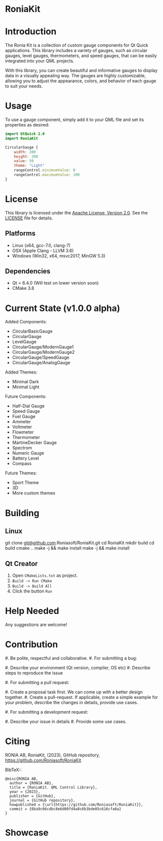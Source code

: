 # RoniaKit

Introduction
============
The Ronia Kit is a collection of custom gauge components for Qt Quick applications. This library includes a variety of gauges, such as circular gauges, level gauges, thermometers, and speed gauges, that can be easily integrated into your QML projects.

With this library, you can create beautiful and informative gauges to display data in a visually appealing way. The gauges are highly customizable, allowing you to adjust the appearance, colors, and behavior of each gauge to suit your needs.


Usage
=============
To use a gauge component, simply add it to your QML file and set its properties as desired:

```qml
import QtQuick 2.0
import RoniaKit

CircularGauge {
    width: 200
    height: 200
    value: 50
    theme: "Light"
    rangeControl.minimumValue: 0
    rangeControl.maximumValue: 100
}
```

License
=============
This library is licensed under the [Apache License, Version 2.0](https://www.apache.org/licenses/LICENSE-2.0). See the [LICENSE](LICENSE) file for details.

Platforms
---------

* Linux (x64, gcc-7.0, clang-7)
* OSX (Apple Clang - LLVM 3.6)
* Windows (Win32, x64, msvc2017, MinGW 5.3)

Dependencies
------------

* Qt > 6.4.0 (Will test on lower version soon)
* CMake 3.8

Current State (v1.0.0 alpha)
==================

Added Components:
* CircularBasicGauge
* CircularGauge
* LevelGauge
* CircularGauge/ModernGauge1
* CircularGauge/ModernGauge2
* CircularGauge/SpeedGauge
* CircularGauge/AnalogGauge

Added Themes:
* Minimal Dark
* Minimal Light


Future Components:
* Half-Dial Gauge
* Speed Gauge
* Fuel Gauge
* Ammeter
* Voltmeter
* Flowmeter
* Thermometer
* MartineDecker Gauge
* Spectrom
* Numeric Gauge
* Battery Level
* Compass

Future Themes:
* Sport Theme
* 3D
* More custom themes


Building
========

Linux
-----

git clone git@github.com:Roniasoft/RoniaKit.git
cd RoniaKit
mkdir build
cd build
cmake ..
make -j && make install
make -j && make install

Qt Creator
----------

1. Open `CMakeLists.txt` as project.
2. `Build -> Run CMake`
3. `Build -> Build All`
4. Click the button `Run`

Help Needed
===========

Any suggestions are welcome!

Contribution
============

#. Be polite, respectful and collaborative.
#. For submitting a bug:

   #. Describe your environment (Qt version, compiler, OS etc)
   #. Describe steps to reproduce the issue

#. For submitting a pull request:

   #. Create a proposal task first. We can come up with a better design together.
   #. Create a pull-request. If applicable, create a simple example for your
      problem, describe the changes in details, provide use cases.

#. For submitting a development request:

   #. Describe your issue in details
   #. Provide some use cases.

Citing
======

RONIA AB, RoniaKit, (2023), GitHub repository, https://github.com/Roniasoft/RoniaKit

BibTeX::

    @misc{RONIA AB,
      author = {RONIA AB},
      title = {RoniaKit. QML Control Library},
      year = {2023},
      publisher = {GitHub},
      journal = {GitHub repository},
      howpublished = {\url{https://github.com/Roniasoft/RoniaKit}},
      commit = {6ba9c66cdbc8e6d00fd4a8c6b3bde05c616cfa6a}
    }


Showcase
========


